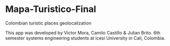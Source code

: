 # Mapa-Turistico-Final
Colombian turistic places geolocalization

This app was developed by Victor Mora, Camilo Castillo & Julian Brito.
6th semester systems engineering students at icesi University in Cali, Colombia.
